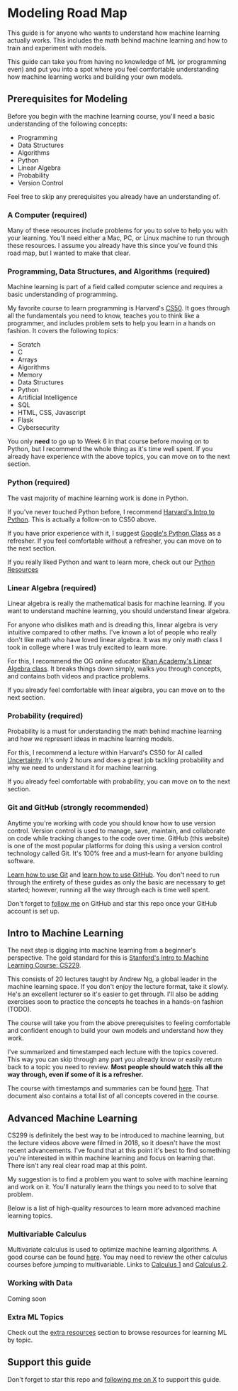# Modeling Road Map

This guide is for anyone who wants to understand how machine learning actually works. This includes the math behind machine learning and how to train and experiment with models.

This guide can take you from having no knowledge of ML (or programming even) and put you into a spot where you feel comfortable understanding how machine learning works and building your own models.

## Prerequisites for Modeling

Before you begin with the machine learning course, you'll need a basic understanding of the following concepts:

* Programming
* Data Structures
* Algorithms
* Python
* Linear Algebra
* Probability
* Version Control

Feel free to skip any prerequisites you already have an understanding of.

### A Computer (required)

Many of these resources include problems for you to solve to help you with your learning. You'll need either a Mac, PC, or Linux machine to run through these resources. I assume you already have this since you've found this road map, but I wanted to make that clear.

### Programming, Data Structures, and Algorithms (required)

Machine learning is part of a field called computer science and requires a basic understanding of programming.

My favorite course to learn programming is Harvard's [CS50](https://cs50.harvard.edu/x/2024/weeks/0/). It goes through all the fundamentals you need to know, teaches you to think like a programmer, and includes problem sets to help you learn in a hands on fashion. It covers the following topics:

* Scratch
* C
* Arrays
* Algorithms
* Memory
* Data Structures
* Python
* Artificial Intelligence
* SQL
* HTML, CSS, Javascript
* Flask
* Cybersecurity

You only **need** to go up to Week 6 in that course before moving on to Python, but I recommend the whole thing as it's time well spent. If you already have experience with the above topics, you can move on to the next section.

### Python (required)
The vast majority of machine learning work is done in Python.

If you've never touched Python before, I recommend [Harvard's Intro to Python](https://cs50.harvard.edu/python/2022/). This is actually a follow-on to CS50 above.

If you have prior experience with it, I suggest [Google's Python Class](https://developers.google.com/edu/python) as a refresher. If you feel comfortable without a refresher, you can move on to the next section.

If you really liked Python and want to learn more, check out our [Python Resources](../topics.md#python)

### Linear Algebra (required)

Linear algebra is really the mathematical basis for machine learning. If you want to understand machine learning, you should understand linear algebra.

For anyone who dislikes math and is dreading this, linear algebra is very intuitive compared to other maths. I've known a lot of people who really don't like math who have loved linear algebra. It was my only math class I took in college where I was truly excited to learn more.

For this, I recommend the OG online educator [Khan Academy's Linear Algebra class](https://www.khanacademy.org/math/linear-algebra). It breaks things down simply, walks you through concepts, and contains both videos and practice problems.

If you already feel comfortable with linear algebra, you can move on to the next section.

### Probability (required)

Probability is a must for understanding the math behind machine learning and how we represent ideas in machine learning models.

For this, I recommend a lecture within Harvard's CS50 for AI called [Uncertainty](https://cs50.harvard.edu/ai/2024/weeks/2/). It's only 2 hours and does a great job tackling probability and why we need to understand it for machine learning.

If you already feel comfortable with probability, you can move on to the next section.

### Git and GitHub (strongly recommended)
Anytime you're working with code you should know how to use version control. Version control is used to manage, save, maintain, and collaborate on code while tracking changes to the code over time. GitHub (this website) is one of the most popular platforms for doing this using a version control technology called Git. It's 100% free and a must-learn for anyone building software.

[Learn how to use Git](https://git-scm.com/book/en/v2) and [learn how to use GitHub](https://docs.github.com/en/get-started). You don't need to run through the entirety of these guides as only the basic are necessary to get started; however, running all the way through each is time well spent.

Don't forget to [follow me](https://github.com/loganthorneloe) on GitHub and star this repo once your GitHub account is set up.

## Intro to Machine Learning

The next step is digging into machine learning from a beginner's perspective. The gold standard for this is [Stanford's Intro to Machine Learning Course: CS229](CS229/cs299.md).

This consists of 20 lectures taught by Andrew Ng, a global leader in the machine learning space. If you don't enjoy the lecture format, take it slowly. He's an excellent lecturer so it's easier to get through. I'll also be adding exercises soon to practice the concepts he teaches in a hands-on fashion (TODO).

The course will take you from the above prerequisites to feeling comfortable and confident enough to build your own models and understand how they work.

I've summarized and timestamped each lecture with the topics covered. This way you can skip through any part you already know or easily return back to a topic you need to review. **Most people should watch this all the way through, even if some of it is a refresher.**

The course with timestamps and summaries can be found [here](CS229/cs299.md). That document also contains a total list of all concepts covered in the course.

## Advanced Machine Learning

CS299 is definitely the best way to be introduced to machine learning, but the lecture videos above were filmed in 2018, so it doesn't have the most recent advancements. I've found that at this point it's best to find something you're interested in within machine learning and focus on learning that. There isn't any real clear road map at this point.

My suggestion is to find a problem you want to solve with machine learning and work on it. You'll naturally learn the things you need to to solve that problem.

Below is a list of high-quality resources to learn more advanced machine learning topics.

### Multivariable Calculus

Multivariate calculus is used to optimize machine learning algorithms. A good course can be found [here](https://www.khanacademy.org/math/multivariable-calculus). You may need to review the other calculus courses before jumping to multivariable. Links to [Calculus 1](https://www.khanacademy.org/math/ap-calculus-ab) and [Calculus 2](https://www.khanacademy.org/math/ap-calculus-ab).

### Working with Data
Coming soon

### Extra ML Topics

Check out the [extra resources](../topics.md) section to browse resources for learning ML by topic.

## Support this guide

Don't forget to star this repo and [following me on X](https://x.com/loganthorneloe) to support this guide.